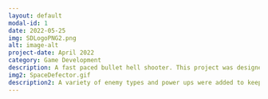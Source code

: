 ```yaml
---
layout: default
modal-id: 1
date: 2022-05-25
img: SDLogoPNG2.png
alt: image-alt
project-date: April 2022
category: Game Development
description: A fast paced bullet hell shooter. This project was designed around using only the mouse and a single input with an emphasis on good feeling movement. The enemies and powerups were then built and tuned around the movement system. https://captainripley.itch.io/spacedefector
img2: SpaceDefector.gif
description2: A variety of enemy types and power ups were added to keep difficulty varying throughout. The enemy movement patterns and shooting patterns are also designed with random variation in mind so even two identical enemies move and shoot differently from one another.
---
```


